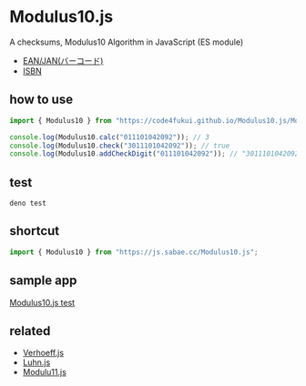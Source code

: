 # Modulus10.js

A checksums, Modulus10 Algorithm in JavaScript (ES module)

- [EAN/JAN(バーコード)](https://ja.wikipedia.org/wiki/EAN%E3%82%B3%E3%83%BC%E3%83%89)
- [ISBN](http://www.infonet.co.jp/ueyama/ip/glossary/isbn.html)

## how to use

```js
import { Modulus10 } from "https://code4fukui.github.io/Modulus10.js/Modulus10.js";

console.log(Modulus10.calc("011101042092")); // 3
console.log(Modulus10.check("3011101042092")); // true
console.log(Modulus10.addCheckDigit("011101042092")); // "3011101042092"
```

## test

```
deno test
```

## shortcut

```js
import { Modulus10 } from "https://js.sabae.cc/Modulus10.js";
```

## sample app

[Modulus10.js test](https://code4fukui.github.io/Modulus10.js/)

## related

- [Verhoeff.js](https://github.com/code4fukui/Verhoeff.js)
- [Luhn.js](https://github.com/code4fukui/Luhn.js)
- [Modulu11.js](https://github.com/code4fukui/Modulus11.js)
